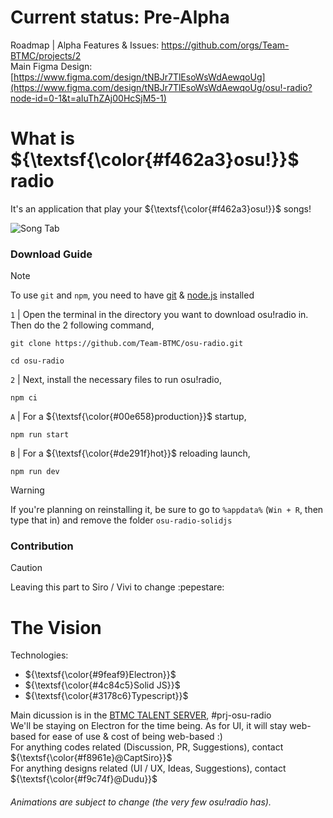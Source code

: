 # Current status: Pre-Alpha

Roadmap | Alpha Features & Issues: https://github.com/orgs/Team-BTMC/projects/2
<br>
Main Figma Design: [https://www.figma.com/design/tNBJr7TlEsoWsWdAewqoUg](https://www.figma.com/design/tNBJr7TlEsoWsWdAewqoUg/osu!-radio?node-id=0-1&t=aIuThZAj00HcSjM5-1)

[//]: # (You can remove the ${\textsf{\color{#f462a3}osu!}}$ if you just want it be osu!radio instead. That color can only work if there's spaces on both side)

# What is ${\textsf{\color{#f462a3}osu!}}$ radio
It's an application that play your ${\textsf{\color{#f462a3}osu!}}$ songs!

![Song Tab](https://github.com/user-attachments/assets/da67b906-1429-4cc1-9087-76026e94b98a "The screen show a UI with all the buttons (Play, Pause, Forward and Rewind, as well as a Seek bar, with 4 songs on the left")

### Download Guide
> [!NOTE]
> To use `git` and `npm`, you need to have [git](https://git-scm.com/) & [node.js](https://nodejs.org/en) installed

`1` | Open the terminal in the directory you want to download osu!radio in. Then do the 2 following command,
```
git clone https://github.com/Team-BTMC/osu-radio.git
```
```
cd osu-radio
```

`2` | Next, install the necessary files to run osu!radio,
```
npm ci
```

`A` | For a ${\textsf{\color{#00e658}production}}$ startup, 
```
npm run start
```
`B` | For a ${\textsf{\color{#de291f}hot}}$ reloading launch, 
```
npm run dev
```
> [!WARNING]
> If you're planning on reinstalling it, be sure to go to `%appdata%` (`Win + R`, then type that in) and remove the folder `osu-radio-solidjs`

### Contribution
> [!CAUTION]
> Leaving this part to Siro / Vivi to change :pepestare:

# The Vision

Technologies:
- ${\textsf{\color{#9feaf9}Electron}}$
- ${\textsf{\color{#4c84c5}Solid JS}}$
- ${\textsf{\color{#3178c6}Typescript}}$

Main dicussion is in the [BTMC TALENT SERVER](https://discord.gg/mefjfMjV), #prj-osu-radio
<br>
We'll be staying on Electron for the time being. As for UI, it will stay web-based for ease of use & cost of being web-based :)
<br>
For anything codes related (Discussion, PR, Suggestions), contact ${\textsf{\color{#f8961e}@CaptSiro}}$
<br>
For anything designs related (UI / UX, Ideas, Suggestions), contact ${\textsf{\color{#f9c74f}@Dudu}}$ 
###### Animations are subject to change (the very few osu!radio has).
